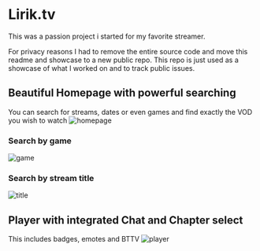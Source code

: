 # Lirik.tv
This was a passion project i started for my favorite streamer.

For privacy reasons I had to remove the entire source code and move this readme and showcase to a new public repo. 
This repo is just used as a showcase of what I worked on and to track public issues.

## Beautiful Homepage with powerful searching
You can search for streams, dates or even games and find exactly the VOD you wish to watch
![homepage](https://user-images.githubusercontent.com/20451770/122274318-b6383600-cee2-11eb-9fb2-05a8abf8bcc4.png)

### Search by game
![game](https://user-images.githubusercontent.com/20451770/122274529-ebdd1f00-cee2-11eb-8aa4-1eeeaf4e0826.png)


### Search by stream title
![title](https://user-images.githubusercontent.com/20451770/122274493-e1bb2080-cee2-11eb-98ae-67bd938efce0.png)



## Player with integrated Chat and Chapter select
This includes badges, emotes and BTTV
![player](https://user-images.githubusercontent.com/20451770/122274415-cf40e700-cee2-11eb-8bd6-62547cfc4a18.png)
